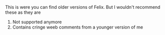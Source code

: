 This is were you can find older versions of Felix. But I wouldn't recommend these as they are

1) Not supported anymore
2) Contains cringe weeb comments from a younger version of me
